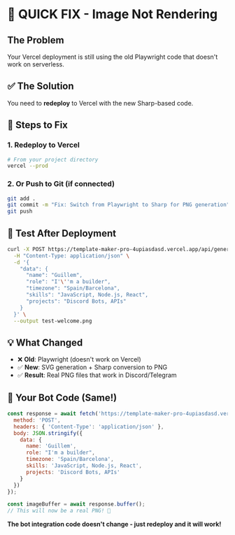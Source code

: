 # 🚨 QUICK FIX - Image Not Rendering

## The Problem
Your Vercel deployment is still using the old Playwright code that doesn't work on serverless.

## ✅ The Solution
You need to **redeploy** to Vercel with the new Sharp-based code.

## 🚀 Steps to Fix

### 1. Redeploy to Vercel
```bash
# From your project directory
vercel --prod
```

### 2. Or Push to Git (if connected)
```bash
git add .
git commit -m "Fix: Switch from Playwright to Sharp for PNG generation"
git push
```

## 🧪 Test After Deployment
```bash
curl -X POST https://template-maker-pro-4upiasdasd.vercel.app/api/generate-image \
  -H "Content-Type: application/json" \
  -d '{
    "data": {
      "name": "Guillem",
      "role": "I'\''m a builder", 
      "timezone": "Spain/Barcelona",
      "skills": "JavaScript, Node.js, React",
      "projects": "Discord Bots, APIs"
    }
  }' \
  --output test-welcome.png
```

## 💡 What Changed
- ❌ **Old**: Playwright (doesn't work on Vercel)
- ✅ **New**: SVG generation + Sharp conversion to PNG
- ✅ **Result**: Real PNG files that work in Discord/Telegram

## 🤖 Your Bot Code (Same!)
```javascript
const response = await fetch('https://template-maker-pro-4upiasdasd.vercel.app/api/generate-image', {
  method: 'POST',
  headers: { 'Content-Type': 'application/json' },
  body: JSON.stringify({
    data: {
      name: 'Guillem',
      role: "I'm a builder",
      timezone: 'Spain/Barcelona', 
      skills: 'JavaScript, Node.js, React',
      projects: 'Discord Bots, APIs'
    }
  })
});

const imageBuffer = await response.buffer();
// This will now be a real PNG! 🎉
```

**The bot integration code doesn't change - just redeploy and it will work!**

